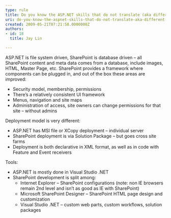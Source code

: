 ```yaml
---
type: rule
title: Do you know the ASP.NET skills that do not translate (aka different) ?
uri: do-you-know-the-aspnet-skills-that-do-not-translate-aka-different-
created: 2009-05-21T07:21:58.0000000Z
authors:
- id: 18
  title: Jay Lin

---
```



ASP.NET is file system driven, SharePoint is database driven – all SharePoint content and meta data comes from a database, include images, HTML, Master Page, etc. SharePoint provides a framework where components can be plugged in, and out of the box these areas are improved:

- Security model, membership, permissions
- There’s a relatively consistent UI framework
- Menus, navigation and site maps
- Administration of access, site owners can change permissions for that site – without admins


Deployment model is very different:

- ASP.NET has MSI file or XCopy deployment – individual server
- SharePoint deployment is via Solution Package – but goes cross site farms
- Deployment is both declarative in XML format, as well as in code with Feature and Event receivers


Tools:

- ASP.NET is mostly done in Visual Studio .NET
- SharePoint development is split among:
    - Internet Explorer – SharePoint configurations (note: non IE browsers remain 2nd level and isn’t as good as IE with SharePoint)
    - Microsoft SharePoint Designer – SharePoint HTML page design and customization
    - Visual Studio .NET – custom web parts, custom workflows, solution packages


